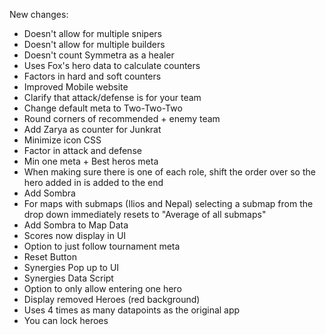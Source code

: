 New changes:
- Doesn't allow for multiple snipers
- Doesn't allow for multiple builders
- Doesn't count Symmetra as a healer
- Uses Fox's hero data to calculate counters
- Factors in hard and soft counters
- Improved Mobile website
- Clarify that attack/defense is for your team
- Change default meta to Two-Two-Two
- Round corners of recommended + enemy team
- Add Zarya as counter for Junkrat
- Minimize icon CSS
- Factor in attack and defense
- Min one meta + Best heros meta
- When making sure there is one of each role, shift the order over so the hero added in is added to the end
- Add Sombra
- For maps with submaps (Ilios and Nepal) selecting a submap from the drop down immediately resets to "Average of all submaps"
- Add Sombra to Map Data
- Scores now display in UI
- Option to just follow tournament meta
- Reset Button
- Synergies Pop up to UI
- Synergies Data Script
- Option to only allow entering one hero
- Display removed Heroes (red background)
- Uses 4 times as many datapoints as the original app
- You can lock heroes
